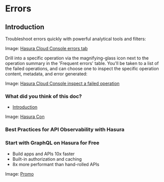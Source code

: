 # Errors

## Introduction​

Troubleshoot errors quickly with powerful analytical tools and filters:

Image: [ Hasura Cloud Console errors tab ](https://hasura.io/docs/assets/images/pro-tab-errors-9c8afd5a1e726aad13f427320352ffd6.png)

Drill into a specific operation via the magnifying-glass icon next to the operation summary in the 'Frequent errors'
table. You'll be taken to a list of the failed operations, and can choose one to inspect the specific operation content,
metadata, and error generated:

Image: [ Hasura Cloud Console inspect a failed operation ](https://hasura.io/docs/assets/images/inspect-error-e7eec2f5e3acdd443ce087e62f4009d5.png)

### What did you think of this doc?

- [ Introduction ](https://hasura.io/docs/latest/observability/cloud-monitoring/errors/#introduction)


Image: [ Hasura Con ](https://res.cloudinary.com/dh8fp23nd/image/upload/v1677759444/main-web/Group_11455_2_rdpykm.png)

### Best Practices for API Observability with Hasura

### Start with GraphQL on Hasura for Free

- Build apps and APIs 10x faster
- Built-in authorization and caching
- 8x more performant than hand-rolled APIs


Image: [ Promo ](https://hasura.io/docs/assets/images/hasura-free-ff60e409244e0ea12b5a3045d1a9096b.png)